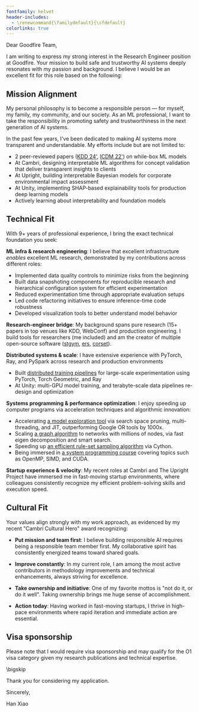 ```yaml
---
fontfamily: helvet
header-includes:
  - \renewcommand{\familydefault}{\sfdefault}
colorlinks: true
---
```



Dear Goodfire Team,

I am writing to express my strong interest in the Research Engineer position at Goodfire. Your mission to build safe and trustworthy AI systems deeply resonates with my passion and background. I believe I would be an excellent fit for this role based on the following:

## Mission Alignment

My personal philosophy is to become a responsible person — for myself, my family, my community, and our society. As an ML professional, I want to take the responsibility in promoting safety and trustworthiness in the next generation of AI systems.

In the past few years, I've been dedicated to making AI systems more transparent and understandable. My efforts include but are not limited to:

- 2 peer-reviewed papers ([KDD 24'](https://arxiv.org/pdf/2406.03059), [ICDM 22'](https://arxiv.org/abs/2210.01533)) on while-box ML models
- At Cambri, designing interpretable ML algorithms for concept validation that deliver transparent insights to clients
- At Upright, building interpretable Bayesian models for corporate environmental impact assessment
- At Unity, implementing SHAP-based explainability tools for production deep learning models
- Actively learning about interpretability and foundation models

## Technical Fit

With 9+ years of professional experience, I bring the exact technical foundation you seek:

**ML infra & research engineering**: I believe that excellent infrastructure *enables* excellent ML research, demonstrated by my contributions across different roles:

- Implemented data quality controls to minimize risks from the beginning
- Built data snapshoting components for reproducible research and hierarchical configuration system for efficient experimentation
- Reduced experimentation time through appropriate evaluation setups
- Led code refactoring initiatives to ensure inference-time code robustness
- Developed visualization tools to better understand model behavior

**Research-engineer bridge**: My background spans pure research (15+ papers in top venues like KDD, WebConf) and production engineering. I build tools for researchers (me included) and am the creator of multiple open-source software ([stgym](https://github.com/xiaohan2012/stgym), [ers](https://github.com/xiaohan2012/efficient-rashomon-rule-set), [corset](https://github.com/DiverseMultiLabelClassificationRules/CORSET/blob/4858ccfb6a50a3a734511104e8b58dcf38e53eae/corset/samplers/dfs.pyx)).

**Distributed systems & scale**: I have extensive experience with PyTorch, Ray, and PySpark across research and production environments

- Built [distributed training pipelines](https://github.com/xiaohan2012/stgym) for large-scale experimentation using PyTorch, Torch Geometric, and Ray
- At Unity: multi-GPU model training, and terabyte-scale data pipelines re-design and optimization

**Systems programming & performance optimization**: I enjoy speeding up computer programs via acceleration techniques and algorithmic innovation:

- Accelerating [a model exploration tool](https://github.com/xiaohan2012/efficient-rashomon-rule-set) via search space pruning, multi-threading, and JIT, outperforming Google OR tools by 1000x.
- Scaling [a graph algorithm](https://github.com/xiaohan2012/signed-local-community) to networks with millions of nodes, via fast eigen decomposition and smart search.
- Speeding up [an efficient rule-set sampling algorithm](https://github.com/DiverseMultiLabelClassificationRules/CORSET/blob/4858ccfb6a50a3a734511104e8b58dcf38e53eae/corset/samplers/dfs.pyx) via Cython.
- Being immersed in [a system programming course](https://github.com/xiaohan2012/ppc2023) covering topics such as OpenMP, SIMD, and CUDA.

**Startup experience & velocity**: My recent roles at Cambri and The Upright Project have immersed me in fast-moving startup environments, where colleagues consistently recognize my efficient problem-solving skills and execution speed.

## Cultural Fit

Your values align strongly with my work approach, as evidenced by my recent "Cambri Cultural Hero" award recognizing:

- **Put mission and team first**: I believe building responsible AI requires being a responsible team member first. My collaborative spirit has consistently energized teams toward shared goals.

- **Improve constantly**: In my current role, I am among the most active contributors in methodology improvements and technical enhancements, always striving for excellence. 

- **Take ownership and initiative**: One of my favorite mottos is "not do it, or do it well". Taking ownership brings me huge sense of accomplishment.

- **Action today**: Having worked in fast-moving startups, I thrive in high-pace environments where rapid iteration and immediate action are essential.

## Visa sponsorship

Please note that I would require visa sponsorship and may qualify for the O1 visa category given my research publications and technical expertise.


\bigskip

Thank you for considering my application. 

Sincerely,

Han Xiao
